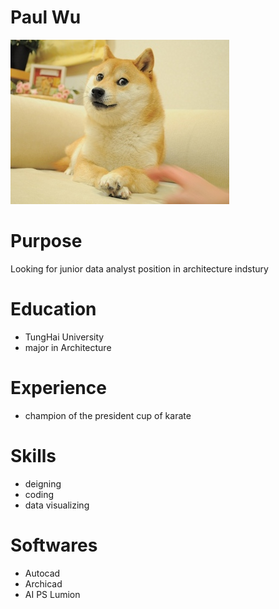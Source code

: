 # Paul Wu
![](Original_Doge_meme.jpg)
# Purpose

Looking for junior data analyst position in architecture indstury

# Education

- TungHai University
- major in Architecture 

# Experience

- champion of the president cup of karate 

# Skills

- deigning
- coding
- data visualizing

# Softwares

- Autocad
- Archicad
- AI PS Lumion